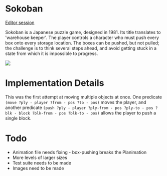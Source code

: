 # Sokoban

[Editor session](http://editor.planning.domains/#read_session=U7ENhOy3VC)

Sokoban is a Japanese puzzle game, designed in 1981. Its title translates to 'warehouse keeper'. The player controls a character who must push every box onto every storage location. The boxes can be pushed, but not pulled; the challenge is to think several steps ahead, and avoid getting stuck in a state from which it is impossible to progress.

![](https://upload.wikimedia.org/wikipedia/commons/4/4b/Sokoban_ani.gif)

# Implementation Details

This was the first attempt at moving multiple objects at once. One predicate `(move ?ply - player ?from - pos ?to - pos)` moves the player, and another predicate `(push ?ply - player ?ply-from - pos ?ply-to - pos ?blk - block ?blk-from - pos ?blk-to - pos)` allows the player to push a single block.

# Todo

- Animation file needs fixing - box-pushing breaks the Planimation
- More levels of larger sizes
- Test suite needs to be made
- Images need to be made
